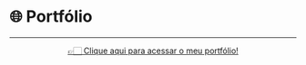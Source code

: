 # 🌐 Portfólio

<hr>

<div align="center">
  <a href="https://portifolio-plum-beta-49.vercel.app/">
    👉🏻 Clique aqui para acessar o meu portfólio!
  </a>
</div>